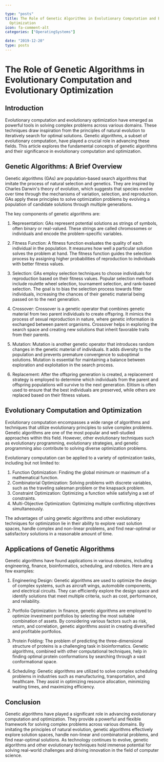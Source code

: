 ```yaml
---

type: "posts"
title: The Role of Genetic Algorithms in Evolutionary Computation and Evolutionary
  Optimization
icon: fa-comment-alt
categories: ["OperatingSystems"]

date: "2019-12-20"
type: posts
---
```





# The Role of Genetic Algorithms in Evolutionary Computation and Evolutionary Optimization

## Introduction

Evolutionary computation and evolutionary optimization have emerged as powerful tools in solving complex problems across various domains. These techniques draw inspiration from the principles of natural evolution to iteratively search for optimal solutions. Genetic algorithms, a subset of evolutionary computation, have played a crucial role in advancing these fields. This article explores the fundamental concepts of genetic algorithms and their significance in evolutionary computation and optimization.

## Genetic Algorithms: A Brief Overview

Genetic algorithms (GAs) are population-based search algorithms that imitate the process of natural selection and genetics. They are inspired by Charles Darwin's theory of evolution, which suggests that species evolve over time through the mechanisms of variation, selection, and reproduction. GAs apply these principles to solve optimization problems by evolving a population of candidate solutions through multiple generations.

The key components of genetic algorithms are:

1. Representation: GAs represent potential solutions as strings of symbols, often binary or real-valued. These strings are called chromosomes or individuals and encode the problem-specific variables.

2. Fitness Function: A fitness function evaluates the quality of each individual in the population. It measures how well a particular solution solves the problem at hand. The fitness function guides the selection process by assigning higher probabilities of reproduction to individuals with better fitness values.

3. Selection: GAs employ selection techniques to choose individuals for reproduction based on their fitness values. Popular selection methods include roulette wheel selection, tournament selection, and rank-based selection. The goal is to bias the selection process towards fitter individuals, increasing the chances of their genetic material being passed on to the next generation.

4. Crossover: Crossover is a genetic operator that combines genetic material from two parent individuals to create offspring. It mimics the process of sexual reproduction in nature, where genetic information is exchanged between parent organisms. Crossover helps in exploring the search space and creating new solutions that inherit favorable traits from their parents.

5. Mutation: Mutation is another genetic operator that introduces random changes in the genetic material of individuals. It adds diversity to the population and prevents premature convergence to suboptimal solutions. Mutation is essential for maintaining a balance between exploration and exploitation in the search process.

6. Replacement: After the offspring generation is created, a replacement strategy is employed to determine which individuals from the parent and offspring populations will survive to the next generation. Elitism is often used to ensure that the best individuals are preserved, while others are replaced based on their fitness values.

## Evolutionary Computation and Optimization

Evolutionary computation encompasses a wide range of algorithms and techniques that utilize evolutionary principles to solve complex problems. Genetic algorithms are one of the most popular and well-studied approaches within this field. However, other evolutionary techniques such as evolutionary programming, evolutionary strategies, and genetic programming also contribute to solving diverse optimization problems.

Evolutionary computation can be applied to a variety of optimization tasks, including but not limited to:

1. Function Optimization: Finding the global minimum or maximum of a mathematical function.
2. Combinatorial Optimization: Solving problems with discrete variables, such as the traveling salesman problem or the knapsack problem.
3. Constraint Optimization: Optimizing a function while satisfying a set of constraints.
4. Multi-Objective Optimization: Optimizing multiple conflicting objectives simultaneously.

The advantages of using genetic algorithms and other evolutionary techniques for optimization lie in their ability to explore vast solution spaces, handle complex and non-linear problems, and find near-optimal or satisfactory solutions in a reasonable amount of time.

## Applications of Genetic Algorithms

Genetic algorithms have found applications in various domains, including engineering, finance, bioinformatics, scheduling, and robotics. Here are a few examples:

1. Engineering Design: Genetic algorithms are used to optimize the design of complex systems, such as aircraft wings, automobile components, and electrical circuits. They can efficiently explore the design space and identify solutions that meet multiple criteria, such as cost, performance, and reliability.

2. Portfolio Optimization: In finance, genetic algorithms are employed to optimize investment portfolios by selecting the most suitable combination of assets. By considering various factors such as risk, return, and correlation, genetic algorithms assist in creating diversified and profitable portfolios.

3. Protein Folding: The problem of predicting the three-dimensional structure of proteins is a challenging task in bioinformatics. Genetic algorithms, combined with other computational techniques, help in finding optimal protein conformations by searching through a vast conformational space.

4. Scheduling: Genetic algorithms are utilized to solve complex scheduling problems in industries such as manufacturing, transportation, and healthcare. They assist in optimizing resource allocation, minimizing waiting times, and maximizing efficiency.

## Conclusion

Genetic algorithms have played a significant role in advancing evolutionary computation and optimization. They provide a powerful and flexible framework for solving complex problems across various domains. By imitating the principles of natural evolution, genetic algorithms effectively explore solution spaces, handle non-linear and combinatorial problems, and find near-optimal solutions. As technology continues to evolve, genetic algorithms and other evolutionary techniques hold immense potential for solving real-world challenges and driving innovation in the field of computer science.